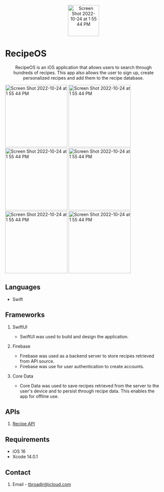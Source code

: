 <p align="center">

<img width="100" alt="Screen Shot 2022-10-24 at 1 55 44 PM" src="https://user-images.githubusercontent.com/110937233/201699054-a0167232-2e55-403f-ab39-d533137c25f7.png">
</p>

# RecipeOS

<p align="center">
RecipeOS is an iOS application that allows users to search through hundreds of recipes. This app also allows the user to sign up, create personalized recipes and add them to the recipe database.</p>

<p align="row">
<img width="200" alt="Screen Shot 2022-10-24 at 1 55 44 PM" src="https://user-images.githubusercontent.com/110937233/197593525-eeaaaedf-37f6-4533-bde0-047a462cf6ec.jpg">
<img width="200" alt="Screen Shot 2022-10-24 at 1 55 44 PM" src="https://user-images.githubusercontent.com/110937233/197594190-bc1c64af-b121-4584-a63a-c92ee690fe44.jpg">
<img width="200" alt="Screen Shot 2022-10-24 at 1 55 44 PM" src="https://user-images.githubusercontent.com/110937233/197593787-5766d732-a03c-4b27-81db-0aec284da4b4.jpg">
<img width="200" alt="Screen Shot 2022-10-24 at 1 55 44 PM" src="https://user-images.githubusercontent.com/110937233/197594399-ab6aa583-873b-4157-a6a6-6f48f67e1914.jpg">
<img width="200" alt="Screen Shot 2022-10-24 at 1 55 44 PM" src="https://user-images.githubusercontent.com/110937233/197594521-7cdb184e-c256-438e-bbfc-70f08dddb9fd.jpg">
<img width="200" alt="Screen Shot 2022-10-24 at 1 55 44 PM" src="https://user-images.githubusercontent.com/110937233/197594589-787aab2c-11bd-417e-b1fa-86761e602c89.jpg">
</p>

## Languages
- Swift

## Frameworks
1. SwiftUI
    - SwiftUI was used to build and design the application.
    
2. Firebase
    - Firebase was used as a backend server to store recipes retrieved from API source.
    - Firebase was use for user authentication to create accounts.

3. Core Data
    - Core Data was used to save recipes retrieved from the server to the user's device and to persist through recipe data. This enables the app for offline use.

## APIs
1. [Recipe API](https://spoonacular.com/food-api)

## Requirements
- iOS 16
- Xcode 14.0.1

## Contact
1. Email - tbroadjr@icloud.com
